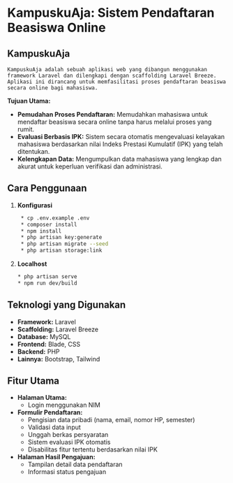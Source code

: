 # KampuskuAja: Sistem Pendaftaran Beasiswa Online

## KampuskuAja
    KampuskuAja adalah sebuah aplikasi web yang dibangun menggunakan framework Laravel dan dilengkapi dengan scaffolding Laravel Breeze. Aplikasi ini dirancang untuk memfasilitasi proses pendaftaran beasiswa secara online bagi mahasiswa. 

**Tujuan Utama:**

* **Pemudahan Proses Pendaftaran:** Memudahkan mahasiswa untuk mendaftar beasiswa secara online tanpa harus melalui proses yang rumit.
* **Evaluasi Berbasis IPK:** Sistem secara otomatis mengevaluasi kelayakan mahasiswa berdasarkan nilai Indeks Prestasi Kumulatif (IPK) yang telah ditentukan.
* **Kelengkapan Data:** Mengumpulkan data mahasiswa yang lengkap dan akurat untuk keperluan verifikasi dan administrasi.

## Cara Penggunaan

1. **Konfigurasi**
   ```bash
    * cp .env.example .env
    * composer install
    * npm install
    * php artisan key:generate
    * php artisan migrate --seed
    * php artisan storage:link
   
1. **Localhost**
   ```bash
   * php artisan serve
   * npm run dev/build
   
## Teknologi yang Digunakan

* **Framework:** Laravel
* **Scaffolding:** Laravel Breeze
* **Database:** MySQL
* **Frontend:** Blade, CSS
* **Backend:** PHP
* **Lainnya:** Bootstrap, Tailwind

## Fitur Utama

* **Halaman Utama:**
    * Login menggunakan NIM
* **Formulir Pendaftaran:**
    * Pengisian data pribadi (nama, email, nomor HP, semester)
    * Validasi data input
    * Unggah berkas persyaratan
    * Sistem evaluasi IPK otomatis
    * Disabilitas fitur tertentu berdasarkan nilai IPK
* **Halaman Hasil Pengajuan:**
    * Tampilan detail data pendaftaran
    * Informasi status pengajuan

